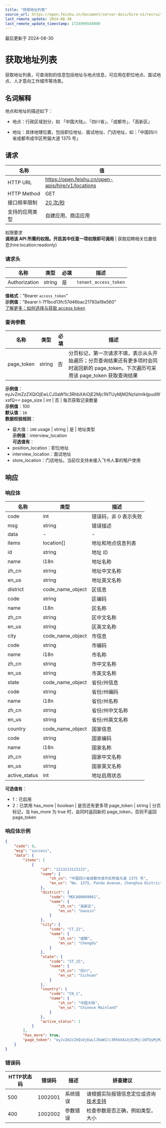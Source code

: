 ```yaml
---
title: "获取地址列表"
source_url: https://open.feishu.cn/document/server-docs/hire-v1/recruitment-related-configuration/location/list
last_remote_update: 2024-08-30
last_remote_update_timestamp: 1724999548000
---
```

最后更新于 2024-08-30

# 获取地址列表

获取地址列表，可查询到的信息包括地址与地点信息，可应用在职位地点、面试地点、人才意向工作城市等场景。

## 名词解释
地点和地址的描述如下：
- 地点：行政区域划分，如 「中国大陆」、「四川省」、「成都市」、「高新区」

- 地址：具体地理位置，包括职位地址、面试地址、门店地址，如：「中国四川省成都市成华区熊猫大道 1375 号」

## 请求
名称 | 值
---|---
HTTP URL | https://open.feishu.cn/open-apis/hire/v1/locations
HTTP Method | GET
接口频率限制 | [20 次/秒](https://open.feishu.cn/document/ukTMukTMukTM/uUzN04SN3QjL1cDN)
支持的应用类型 | 自建应用、商店应用
权限要求  
            **调用该 API 所需的权限。开启其中任意一项权限即可调用** | 获取招聘相关位置信息(hire:location:readonly)

### 请求头

名称 | 类型 | 必填 | 描述
--- | --- | --- | ---
Authorization | string | 是 | `tenant_access_token`  
**值格式**："Bearer `access_token`"  
**示例值**："Bearer t-7f1bcd13fc57d46bac21793a18e560"  
[了解更多：如何选择与获取 access token](https://open.feishu.cn/document/uAjLw4CM/ugTN1YjL4UTN24CO1UjN/trouble-shooting/how-to-choose-which-type-of-token-to-use)

### 查询参数

名称 | 类型 | 必填 | 描述
--- | --- | --- | ---
page_token | string | 否 | 分页标记，第一次请求不填，表示从头开始遍历；分页查询结果还有更多项时会同时返回新的 page_token，下次遍历可采用该 page_token 获取查询结果  
**示例值**：eyJvZmZzZXQiOjEwLCJ0aW1lc3RhbXAiOjE2Mjc1NTUyMjM2NzIsImlkIjpudWxsfQ==
page_size | int | 否 | 每页获取记录数量  
**示例值**：100  
**默认值**：`10`  
**数据校验规则**：  
- 最大值：`100`
usage | string | 是 | 地址类型  
**示例值**：interview_location  
**可选值有**：  
- position_location：职位地址  
- interview_location：面试地址  
- store_location：门店地址。当前仅支持未接入飞书人事的租户使用

## 响应

### 响应体

名称 | 类型 | 描述
--- | --- | ---
code | int | 错误码，非 0 表示失败
msg | string | 错误描述
data | \- | \-
items | location\[\] | 地址和地点信息列表
id | string | 地址 ID
name | i18n | 地址名称
zh_cn | string | 地址中文名称
en_us | string | 地址英文名称
district | code_name_object | 区信息
code | string | 区编码
name | i18n | 区名称
zh_cn | string | 区中文名称
en_us | string | 区英文名称
city | code_name_object | 市信息
code | string | 市编码
name | i18n | 市名称
zh_cn | string | 市中文名称
en_us | string | 市英文名称
state | code_name_object | 省份/州信息
code | string | 省份/州编码
name | i18n | 省份/州名称
zh_cn | string | 省份/州中文名称
en_us | string | 省份/州英文名称
country | code_name_object | 国家信息
code | string | 国家编码
name | i18n | 国家名称
zh_cn | string | 国家中文名称
en_us | string | 国家英文名称
active_status | int | 地址启用状态  
**可选值有**：  
- 1：已启用  
- 2：已禁用
has_more | boolean | 是否还有更多项
page_token | string | 分页标记，当 has_more 为 true 时，会同时返回新的 page_token，否则不返回 page_token

### 响应体示例
```json
{
    "code": 0,
    "msg": "success",
    "data": {
        "items": [
            {
                "id": "1213213123123",
                "name": {
                    "zh_cn": "中国四川省成都市成华区熊猫大道 1375 号",
                    "en_us": "No. 1375, Panda Avenue, Chenghua District, Chengdu, Sichuan, China"
                },
                "district": {
                    "code": "MDCA00009061",
                    "name": {
                        "zh_cn": "高新区",
                        "en_us": "Gaoxin"
                    }
                },
                "city": {
                    "code": "CT_22",
                    "name": {
                        "zh_cn": "成都",
                        "en_us": "Chengdu"
                    }
                },
                "state": {
                    "code": "ST_15",
                    "name": {
                        "zh_cn": "四川",
                        "en_us": "Sichuan"
                    }
                },
                "country": {
                    "code": "CN_1",
                    "name": {
                        "zh_cn": "中国大陆",
                        "en_us": "Chinese Mainland"
                    }
                },
                "active_status": 1
            }
        ],
        "has_more": true,
        "page_token": "eyJvZmZzZXQiOjEwLCJ0aW1lc3RhbXAiOjE2Mjc1NTUyMjM2NzIsImlkIjpudWxsfQ=="
    }
}
```

### 错误码

HTTP状态码 | 错误码 | 描述 | 排查建议
--- | --- | --- | ---
500 | 1002001 | 系统错误 | 请根据实际报错信息定位或咨询[技术支持](https://applink.feishu.cn/TLJpeNdW)
400 | 1002002 | 参数错误 | 检查参数是否正确，例如类型，大小
